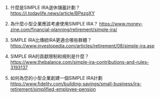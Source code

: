 

1. 什麼是SIMPLE IRA退休儲蓄計劃？
https://i.todaylife.news/article/BPezgXY

2. 為什麼小型企業應該考慮使用SIMPLE IRA？
https://www.money-zine.com/financial-planning/retirement/simple-ira/

3. SIMPLE IRA比傳統IRA更適合哪些群體？
https://www.investopedia.com/articles/retirement/08/simple-ira.asp

4. SIMPLE IRA的貢獻限制和規則是什麼？
https://www.thebalance.com/simple-ira-contributions-and-rules-3193137

5. 如何為您的小型企業創建一個SIMPLE IRA計劃
https://www.fidelity.com/building-savings/small-business/ira-retirement/simplified-employee-pension
